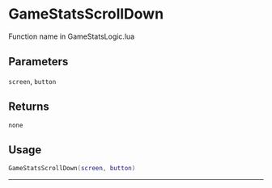 # GameStatsScrollDown
Function name in GameStatsLogic.lua
## Parameters
`screen`, `button`
## Returns
`none`
## Usage
```lua
GameStatsScrollDown(screen, button)
```
---
